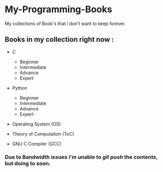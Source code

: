 # My-Programming-Books

My collections of Book's that i don't want to keep forever. 

## Books in my collection right now : 
  * C
    * Beginner
    * Intermediate
    * Advance
    * Expert

  * Python
    * Beginner
    * Intermediate
    * Advance
    * Expert

  * Operating System (OS)
  * Theory of Computation (ToC)
  * GNU C Compiler (GCC)


### Due to Bandwidth issues i'm unable to *git push* the contents, but doing to soon.
